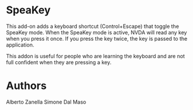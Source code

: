 # SpeaKey #

This add-on adds a keyboard shortcut (Control+Escape) that toggle the SpeaKey mode.
When the SpeaKey mode is active, NVDA will read any key when you press it once. If you press the key twice, the key is passed to the application.

This addon is useful for people who are learning the keyboard and are not full confident when they are pressing a key.

# Authors

Alberto Zanella
Simone Dal Maso